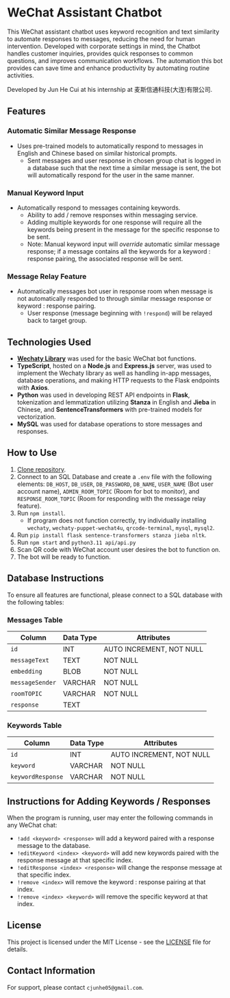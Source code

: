 # WeChat Assistant Chatbot

This WeChat assistant chatbot uses keyword recognition and text similarity to automate responses to messages, reducing the need for human intervention. Developed with corporate settings in mind, the Chatbot handles customer inquiries, provides quick responses to common questions, and improves communication workflows. The automation this bot provides can save time and enhance productivity by automating routine activities.

Developed by Jun He Cui at his internship at 麦斯信通科技(大连)有限公司.

## Features

### Automatic Similar Message Response

* Uses pre-trained models to automatically respond to messages in English and Chinese based on similar historical prompts.
  * Sent messages and user response in chosen group chat is logged in a database such that the next time a similar message is sent, the bot will automatically respond for the user in the same manner.

### Manual Keyword Input

* Automatically respond to messages containing keywords.
  * Ability to add / remove responses within messaging service.
  * Adding multiple keywords for one response will require all the keywords being present in the message for the specific response to be sent.
  * Note: Manual keyword input will *override* automatic similar message response; if a message contains all the keywords for a keyword : response pairing, the associated response will be sent.

### Message Relay Feature

* Automatically messages bot user in response room when message is not automatically responded to through similar message response or keyword : response pairing.
  * User response (message beginning with `!respond`) will be relayed back to target group.

## Technologies Used

* [**Wechaty Library**](https://wechaty.js.org/) was used for the basic WeChat bot functions.
* **TypeScript**, hosted on a **Node.js** and **Express.js** server, was used to implement the Wechaty library as well as handling in-app messages, database operations, and making HTTP requests to the Flask endpoints with **Axios**.
* **Python** was used in developing REST API endpoints in **Flask**, tokenization and lemmatization utilizing **Stanza** in English and **Jieba** in Chinese, and **SentenceTransformers** with pre-trained models for vectorization.
* **MySQL** was used for database operations to store messages and responses.

## How to Use

1. [Clone repository](https://github.com/junhecui/wechat-chatbot).
2. Connect to an SQL Database and create a `.env` file with the following elements: `DB_HOST`, `DB_USER`, `DB_PASSWORD`, `DB_NAME`, `USER_NAME` (Bot user account name), `ADMIN_ROOM_TOPIC` (Room for bot to monitor), and `RESPONSE_ROOM_TOPIC` (Room for responding with the message relay feature).
3. Run `npm install`.
   * If program does not function correctly, try individually installing `wechaty`, `wechaty-puppet-wechat4u`, `qrcode-terminal`, `mysql`, `mysql2`.
4. Run `pip install flask sentence-transformers stanza jieba nltk`.
5. Run `npm start` and `python3.11 api/api.py`
6. Scan QR code with WeChat account user desires the bot to function on.
7. The bot will be ready to function.

## Database Instructions

To ensure all features are functional, please connect to a SQL database with the following tables:

### Messages Table

| Column         | Data Type   | Attributes                  |
|----------------|-------------|-----------------------------|
| `id`           | INT         | AUTO INCREMENT, NOT NULL    |
| `messageText`  | TEXT        | NOT NULL                    |
| `embedding`    | BLOB        | NOT NULL                    |
| `messageSender`| VARCHAR     | NOT NULL                    |
| `roomTOPIC`    | VARCHAR     | NOT NULL                    |
| `response`     | TEXT        |                             |

### Keywords Table

| Column           | Data Type   | Attributes                  |
|------------------|-------------|-----------------------------|
| `id`             | INT         | AUTO INCREMENT, NOT NULL    |
| `keyword`        | VARCHAR     | NOT NULL                    |
| `keywordResponse`| VARCHAR     | NOT NULL                    |

## Instructions for Adding Keywords / Responses

When the program is running, user may enter the following commands in any WeChat chat:

* `!add <keyword> <response>` will add a keyword paired with a response message to the database.
* `!editKeyword <index> <keyword>` will add new keywords paired with the response message at that specific index.
* `!editResponse <index> <response>` will change the response message at that specific index.
* `!remove <index>` will remove the keyword : response pairing at that index.
* `!remove <index> <keyword>` will remove the specific keyword at that index.

## License

This project is licensed under the MIT License - see the [LICENSE](LICENSE.txt) file for details.

## Contact Information

For support, please contact `cjunhe05@gmail.com`.
